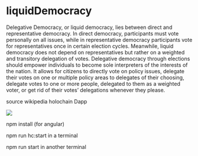 # liquidDemocracy

Delegative Democracy, or liquid democracy, lies between direct and representative democracy. In direct democracy, participants must vote personally on all issues, while in representative democracy participants vote for representatives once in certain election cycles. Meanwhile, liquid democracy does not depend on representatives but rather on a weighted and transitory delegation of votes. Delegative democracy through elections should empower individuals to become sole interpreters of the interests of the nation. It allows for citizens to directly vote on policy issues, delegate their votes on one or multiple policy areas to delegates of their choosing, delegate votes to one or more people, delegated to them as a weighted voter, or get rid of their votes’ delegations whenever they please.

source wikipedia
holochain Dapp

<a href="url"><img src="https://www.addwebsolution.com/sites/default/files/2018-05/Angular_6%20768x540%20png%20%20768%C3%97540%20.png"></a>

npm install (for angular)

npm run hc:start in a terminal

npm run start in another terminal
